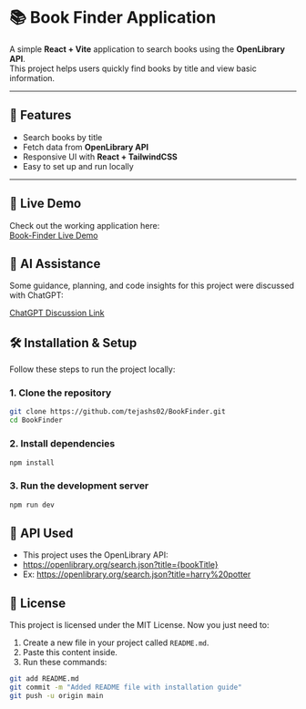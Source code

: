 # 📚 Book Finder Application

A simple **React + Vite** application to search books using the **OpenLibrary API**.  
This project helps users quickly find books by title and view basic information.

---

## 🚀 Features
- Search books by title  
- Fetch data from **OpenLibrary API**  
- Responsive UI with **React + TailwindCSS**  
- Easy to set up and run locally  

---
## 🔗 Live Demo

Check out the working application here:  
<a href="https://96y7nl-5173.csb.app/" target="_blank">Book-Finder Live Demo</a>

## 🤖 AI Assistance

Some guidance, planning, and code insights for this project were discussed with ChatGPT:

<a href="https://chatgpt.com/share/68c7ecdf-9688-8012-ac79-6b34aef4190b" target="_blank">ChatGPT Discussion Link</a>

## 🛠️ Installation & Setup

Follow these steps to run the project locally:

### 1. Clone the repository
```bash
git clone https://github.com/tejashs02/BookFinder.git
cd BookFinder
```
### 2. Install dependencies
```bash
npm install
```
### 3. Run the development server
``` bash
npm run dev
```
## 🔗 API Used
- This project uses the OpenLibrary API:
- https://openlibrary.org/search.json?title={bookTitle}
- Ex: https://openlibrary.org/search.json?title=harry%20potter

## 📜 License

This project is licensed under the MIT License.
Now you just need to:  
1. Create a new file in your project called `README.md`.  
2. Paste this content inside.  
3. Run these commands:  

```bash
git add README.md
git commit -m "Added README file with installation guide"
git push -u origin main
